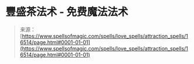 <!--yml

category: 未分类

date: 2024-06-12 18:56:52

-->

# 豐盛茶法术 - 免费魔法法术

> 来源：[https://www.spellsofmagic.com/spells/love_spells/attraction_spells/16514/page.html#0001-01-01](https://www.spellsofmagic.com/spells/love_spells/attraction_spells/16514/page.html#0001-01-01)
